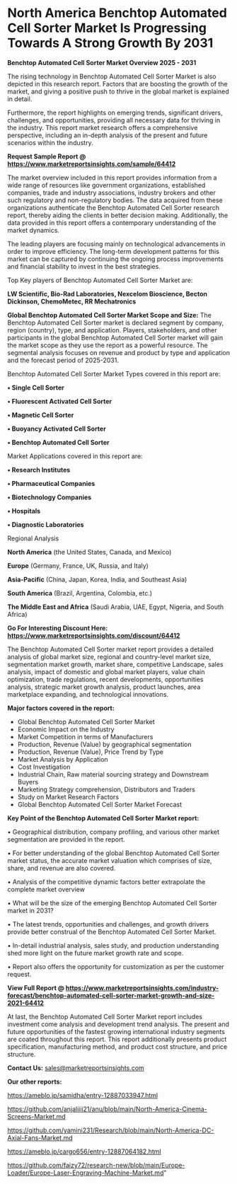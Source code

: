 # North America Benchtop Automated Cell Sorter Market Is Progressing Towards A Strong Growth By 2031

<Strong> Benchtop Automated Cell Sorter Market Overview 2025 - 2031</strong>

The rising technology in Benchtop Automated Cell Sorter Market is also depicted in this research report. Factors that are boosting the growth of the market, and giving a positive push to thrive in the global market is explained in detail.

Furthermore, the report highlights on emerging trends, significant drivers, challenges, and opportunities, providing all necessary data for thriving in the industry. This report market research offers a comprehensive perspective, including an in-depth analysis of the present and future scenarios within the industry.

<strong>Request Sample Report @ <a href=https://www.marketreportsinsights.com/sample/64412>https://www.marketreportsinsights.com/sample/64412</a></strong>

The market overview included in this report provides information from a wide range of resources like government organizations, established companies, trade and industry associations, industry brokers and other such regulatory and non-regulatory bodies. The data acquired from these organizations authenticate the Benchtop Automated Cell Sorter research report, thereby aiding the clients in better decision making. Additionally, the data provided in this report offers a contemporary understanding of the market dynamics.

The leading players are focusing mainly on technological advancements in order to improve efficiency. The long-term development patterns for this market can be captured by continuing the ongoing process improvements and financial stability to invest in the best strategies.

Top Key players of Benchtop Automated Cell Sorter Market are:

<strong>LW Scientific, Bio-Rad Laboratories, Nexcelom Bioscience, Becton Dickinson, ChemoMetec, RR Mechatronics</strong>

<strong><b>Global Benchtop Automated Cell Sorter Market Scope and Size:</b></strong>
The Benchtop Automated Cell Sorter market is declared segment by company, region (country), type, and application. Players, stakeholders, and other participants in the global Benchtop Automated Cell Sorter market will gain the market scope as they use the report as a powerful resource. The segmental analysis focuses on revenue and product by type and application and the forecast period of 2025-2031.

Benchtop Automated Cell Sorter Market Types covered in this report are:

<strong>• Single Cell Sorter

• Fluorescent Activated Cell Sorter

• Magnetic Cell Sorter

• Buoyancy Activated Cell Sorter

• Benchtop Automated Cell Sorter</strong>

Market Applications covered in this report are:

<strong>• Research Institutes

• Pharmaceutical Companies

• Biotechnology Companies

• Hospitals

• Diagnostic Laboratories</strong> 

Regional Analysis

<strong>North America</strong> (the United States, Canada, and Mexico)

<strong>Europe</strong> (Germany, France, UK, Russia, and Italy)

<strong>Asia-Pacific</strong> (China, Japan, Korea, India, and Southeast Asia)

<strong>South America</strong> (Brazil, Argentina, Colombia, etc.)

<strong>The Middle East and Africa</strong> (Saudi Arabia, UAE, Egypt, Nigeria, and South Africa)

<strong>Go For Interesting Discount Here: <a href=https://www.marketreportsinsights.com/discount/64412>https://www.marketreportsinsights.com/discount/64412</a></strong>

The Benchtop Automated Cell Sorter market report provides a detailed analysis of global market size, regional and country-level market size, segmentation market growth, market share, competitive Landscape, sales analysis, impact of domestic and global market players, value chain optimization, trade regulations, recent developments, opportunities analysis, strategic market growth analysis, product launches, area marketplace expanding, and technological innovations.

<strong><b>Major factors covered in the report:</b></strong>
<ul>
  <li>Global Benchtop Automated Cell Sorter Market </li>
  <li>Economic Impact on the Industry</li>
  <li>Market Competition in terms of Manufacturers</li>
  <li>Production, Revenue (Value) by geographical segmentation</li>
  <li>Production, Revenue (Value), Price Trend by Type</li>
  <li>Market Analysis by Application</li>
  <li>Cost Investigation</li>
  <li>Industrial Chain, Raw material sourcing strategy and Downstream Buyers</li>
  <li>Marketing Strategy comprehension, Distributors and Traders</li>
  <li>Study on Market Research Factors</li>
  <li>Global Benchtop Automated Cell Sorter Market Forecast</li>
</ul>

<strong><b>Key Point of the Benchtop Automated Cell Sorter Market report:</b></strong>

• Geographical distribution, company profiling, and various other market segmentation are provided in the report.

• For better understanding of the global Benchtop Automated Cell Sorter market status, the accurate market valuation which comprises of size, share, and revenue are also covered.

• Analysis of the competitive dynamic factors better extrapolate the complete market overview

• What will be the size of the emerging Benchtop Automated Cell Sorter market in 2031?

• The latest trends, opportunities and challenges, and growth drivers provide better construal of the Benchtop Automated Cell Sorter Market.

• In-detail industrial analysis, sales study, and production understanding shed more light on the future market growth rate and scope.

• Report also offers the opportunity for customization as per the customer request.

<strong><b>View Full Report @ <a href=https://www.marketreportsinsights.com/industry-forecast/benchtop-automated-cell-sorter-market-growth-and-size-2021-64412>https://www.marketreportsinsights.com/industry-forecast/benchtop-automated-cell-sorter-market-growth-and-size-2021-64412</a></b></strong>


At last, the Benchtop Automated Cell Sorter Market report includes investment come analysis and development trend analysis. The present and future opportunities of the fastest growing international industry segments are coated throughout this report. This report additionally presents product specification, manufacturing method, and product cost structure, and price structure.

<strong>Contact Us:</strong>
sales@marketreportsinsights.com

<strong>Our other reports:</strong>

<a href=https://ameblo.jp/samidha/entry-12887033947.html>https://ameblo.jp/samidha/entry-12887033947.html</a>

<a href=https://github.com/anjaliiii21/anu/blob/main/North-America-Cinema-Screens-Market.md>https://github.com/anjaliiii21/anu/blob/main/North-America-Cinema-Screens-Market.md</a>

<a href=https://github.com/yamini231/Research/blob/main/North-America-DC-Axial-Fans-Market.md>https://github.com/yamini231/Research/blob/main/North-America-DC-Axial-Fans-Market.md</a>

<a href=https://ameblo.jp/cargo656/entry-12887064182.html>https://ameblo.jp/cargo656/entry-12887064182.html</a>

<a href=https://github.com/faizy72/research-new/blob/main/Europe-Loader/Europe-Laser-Engraving-Machine-Market.md>https://github.com/faizy72/research-new/blob/main/Europe-Loader/Europe-Laser-Engraving-Machine-Market.md</a>"

